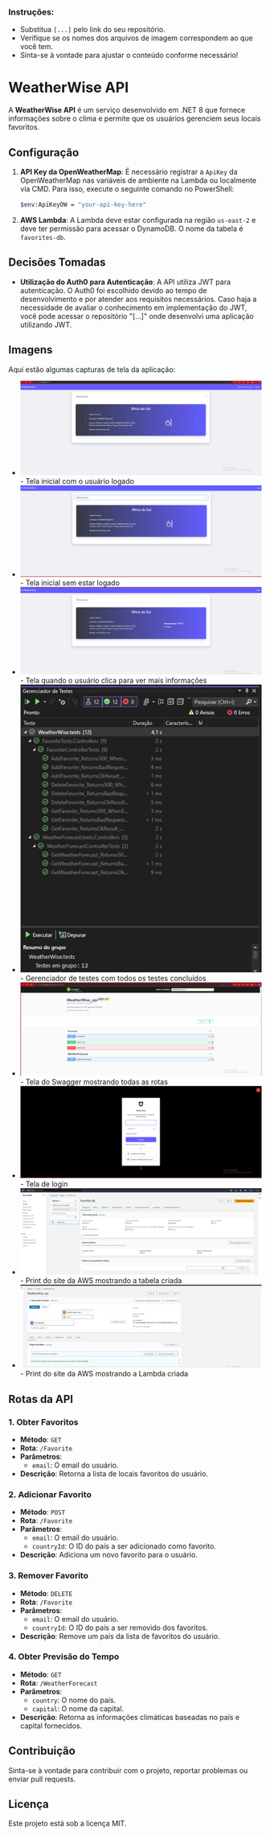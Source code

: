 
### Instruções:
- Substitua `[...]` pelo link do seu repositório.
- Verifique se os nomes dos arquivos de imagem correspondem ao que você tem.
- Sinta-se à vontade para ajustar o conteúdo conforme necessário!

# WeatherWise API

A **WeatherWise API** é um serviço desenvolvido em .NET 8 que fornece informações sobre o clima e permite que os usuários gerenciem seus locais favoritos.

## Configuração

1. **API Key da OpenWeatherMap**: É necessário registrar a `ApiKey` da OpenWeatherMap nas variáveis de ambiente na Lambda ou localmente via CMD. Para isso, execute o seguinte comando no PowerShell:

    ```bash
    $env:ApiKeyOW = "your-api-key-here"
    ```

2. **AWS Lambda**: A Lambda deve estar configurada na região `us-east-2` e deve ter permissão para acessar o DynamoDB. O nome da tabela é `favorites-db`.

## Decisões Tomadas

- **Utilização do Auth0 para Autenticação**: A API utiliza JWT para autenticação. O Auth0 foi escolhido devido ao tempo de desenvolvimento e por atender aos requisitos necessários. Caso haja a necessidade de avaliar o conhecimento em implementação do JWT, você pode acessar o repositório "[...]" onde desenvolvi uma aplicação utilizando JWT.

## Imagens

Aqui estão algumas capturas de tela da aplicação:

- ![Home](screeshot/Home.png) - Tela inicial com o usuário logado
- ![Home Sem Login](screeshot/home_no_login.png) - Tela inicial sem estar logado
- ![Mais Informações](screeshot/home_mor_info.png) - Tela quando o usuário clica para ver mais informações
- ![Testes Concluídos](screeshot/testes.png) - Gerenciador de testes com todos os testes concluídos
- ![Swagger](screeshot/swagger.png) - Tela do Swagger mostrando todas as rotas
- ![Login](screeshot/login.png) - Tela de login
- ![Tabela DynamoDB](screeshot/dynamo.png) - Print do site da AWS mostrando a tabela criada
- ![AWS Lambda](screeshot/lambda.jpg) - Print do site da AWS mostrando a Lambda criada

## Rotas da API

### 1. **Obter Favoritos**

- **Método**: `GET`
- **Rota**: `/Favorite`
- **Parâmetros**: 
  - `email`: O email do usuário.
- **Descrição**: Retorna a lista de locais favoritos do usuário.

### 2. **Adicionar Favorito**

- **Método**: `POST`
- **Rota**: `/Favorite`
- **Parâmetros**: 
  - `email`: O email do usuário.
  - `countryId`: O ID do país a ser adicionado como favorito.
- **Descrição**: Adiciona um novo favorito para o usuário.

### 3. **Remover Favorito**

- **Método**: `DELETE`
- **Rota**: `/Favorite`
- **Parâmetros**: 
  - `email`: O email do usuário.
  - `countryId`: O ID do país a ser removido dos favoritos.
- **Descrição**: Remove um país da lista de favoritos do usuário.

### 4. **Obter Previsão do Tempo**

- **Método**: `GET`
- **Rota**: `/WeatherForecast`
- **Parâmetros**:
  - `country`: O nome do país.
  - `capital`: O nome da capital.
- **Descrição**: Retorna as informações climáticas baseadas no país e capital fornecidos.

## Contribuição

Sinta-se à vontade para contribuir com o projeto, reportar problemas ou enviar pull requests.

## Licença

Este projeto está sob a licença MIT.
